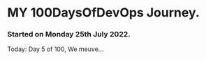 # MY 100DaysOfDevOps Journey.

### Started on Monday 25th July 2022.
Today: Day 5 of 100, We meuve...